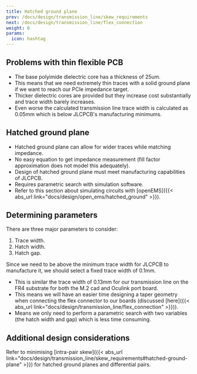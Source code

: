 ```yaml
---
title: Hatched ground plane
prev: /docs/design/transmission_line/skew_requirements
next: /docs/design/transmission_line/flex_connection
weight: 6
params:
  icon: hashtag
---
```


## Problems with thin flexible PCB
- The base polyimide dielectric core has a thickness of 25um.
- This means that we need extremely thin traces with a solid ground plane if we want to reach our PCIe impedance target.
- Thicker dielectric cores are provided but they increase cost substantially and trace width barely increases.
- Even worse the calculated transmission line trace width is calculated as 0.05mm which is below JLCPCB's manufacturing minimums.

## Hatched ground plane
- Hatched ground plane can allow for wider traces while matching impedance.
- No easy equation to get impedance measurement (fill factor approximation does not model this adequately).
- Design of hatched ground plane must meet manufacturing capabilities of JLCPCB.
- Requires parametric search with simulation software.
- Refer to this section about simulating circuits with [openEMS]({{< abs_url link="docs/design/open_ems/hatched_ground" >}}).

## Determining parameters
There are three major parameters to consider:
1. Trace width.
2. Hatch width.
3. Hatch gap.

Since we need to be above the minimum trace width for JLCPCB to manufacture it, we should select a fixed trace width of 0.1mm.
- This is similar the trace width of 0.13mm for our transmission line on the FR4 substrate for both the M.2 cad and Oculink port board.
- This means we will have an easier time designing a taper geometry when connecting the flex connector to our boards (discussed [here]({{< abs_url link="docs/design/transmission_line/flex_connection" >}})).
- Means we only need to perform a parametric search with two variables (the hatch width and gap) which is less time consuming.

## Additional design considerations
Refer to minimising [intra-pair skew]({{< abs_url link="docs/design/transmission_line/skew_requirements#hatched-ground-plane" >}}) for hatched ground planes and differential pairs.
